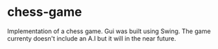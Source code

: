 # chess-game
Implementation of a chess game. Gui was built using Swing. The game currenty doesn't include an A.I but it will in the near future. 

